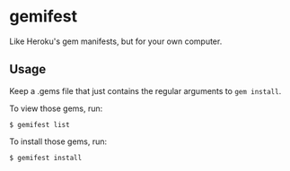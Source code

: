 # gemifest

Like Heroku's gem manifests, but for your own computer.

## Usage

Keep a .gems file that just contains the regular arguments to `gem install`.

To view those gems, run:

    $ gemifest list

To install those gems, run:

    $ gemifest install

